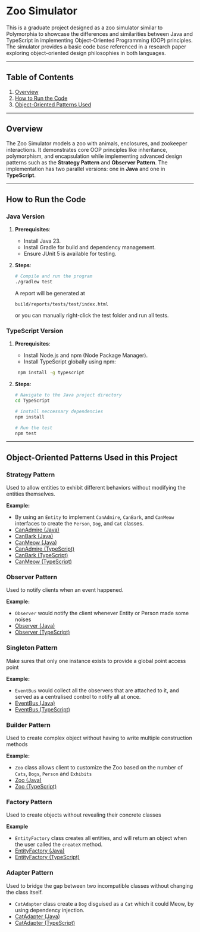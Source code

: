 # Zoo Simulator

This is a graduate project designed as a zoo simulator similar to Polymorphia to showcase the differences and similarities between Java and TypeScript in implementing Object-Oriented Programming (OOP) principles. The simulator provides a basic code base referenced in a research paper exploring object-oriented design philosophies in both languages.

---

## Table of Contents
1. [Overview](#overview)
2. [How to Run the Code](#how-to-run-the-code)
3. [Object-Oriented Patterns Used](#object-oriented-patterns-used-in-this-project)

---

## Overview

The Zoo Simulator models a zoo with animals, enclosures, and zookeeper interactions. It demonstrates core OOP principles like inheritance, polymorphism, and encapsulation while implementing advanced design patterns such as the **Strategy Pattern** and **Observer Pattern**. The implementation has two parallel versions: one in **Java** and one in **TypeScript**.

---

## How to Run the Code

### Java Version
1. **Prerequisites**:
    - Install Java 23.
    - Install Gradle for build and dependency management.
    - Ensure JUnit 5 is available for testing.

2. **Steps**:
   ```bash
   # Compile and run the program
   ./gradlew test
   ```
   A report will be generated at
   ```
   build/reports/tests/test/index.html
   ```
   or you can manually right-click the test folder and run all tests.

   
### TypeScript Version

1. **Prerequisites**:
   - Install Node.js and npm (Node Package Manager).
   - Install TypeScript globally using npm:
   ```bash
    npm install -g typescript
   ```

2. **Steps**:
   ```bash
   # Navigate to the Java project directory
   cd TypeScript

   # install neccessary dependencies
   npm install
   
   # Run the test
   npm test
   
---

## Object-Oriented Patterns Used in this Project

### Strategy Pattern
Used to allow entities to exhibit different behaviors without modifying the entities themselves.

**Example:**
- By using an `Entity` to implement `CanAdmire`, `CanBark`, and `CanMeow` interfaces to create the `Person`, `Dog`, and `Cat` classes.
- [CanAdmire (Java)](src/main/java/csci/ooad/grad/Entities/CanAdmire.java)
- [CanBark (Java)](src/main/java/csci/ooad/grad/Entities/CanBark.java)
- [CanMeow (Java)](src/main/java/csci/ooad/grad/Entities/CanMeow.java)
- [CanAdmire (TypeScript)](TypeScript/src/Entities/CanAdmire.ts)
- [CanBark (TypeScript)](TypeScript/src/Entities/CanBark.ts)
- [CanMeow (TypeScript)](TypeScript/src/Entities/CanMeow.ts)

### Observer Pattern
Used to notify clients when an event happened.

**Example:**
- `Observer` would notify the client whenever Entity or Person made some noises
- [Observer (Java)](src/main/java/csci/ooad/grad/Observer.java)
- [Observer (TypeScript)](TypeScript/src/Observer.ts)

### Singleton Pattern
Make sures that only one instance exists to provide a global point access point

**Example:**
- `EventBus` would collect all the observers that are attached to it, and served as a centralised control to notify all at once.
- [EventBus (Java)](src/main/java/csci/ooad/grad/EventBus.java)
- [EventBus (TypeScript)](TypeScript/src/EventBus.ts)
### Builder Pattern
Used to create complex object without having to write multiple construction methods

**Example:**
- `Zoo` class allows client to customize the Zoo based on the number of `Cats`, `Dogs`, `Person` and `Exhibits`
- [Zoo (Java)](src/main/java/csci/ooad/grad/Zoo.java)
- [Zoo (TypeScript)](TypeScript/src/Zoo.ts)
### Factory Pattern
Used to create objects without revealing their concrete classes

**Example**
- `EntityFactory` class creates all entities, and will return an object when the user called the `createX` method.
- [EntityFactory (Java)](src/main/java/csci/ooad/grad/Entities/EntityFactory.java)
- [EntityFactory (TypeScript)](TypeScript/src/Entities/EntityFactory.ts)

### Adapter Pattern
Used to bridge the gap between two incompatible classes without changing the class itself.
- `CatAdapter` class create a `Dog` disguised as a `Cat` which it could Meow, by using dependency injection.
- [CatAdapter (Java)](src/main/java/csci/ooad/grad/Entities/CatAdapter.java)
- [CatAdapter (TypeScript)](TypeScript/src/Entities/CatAdapter.ts)



